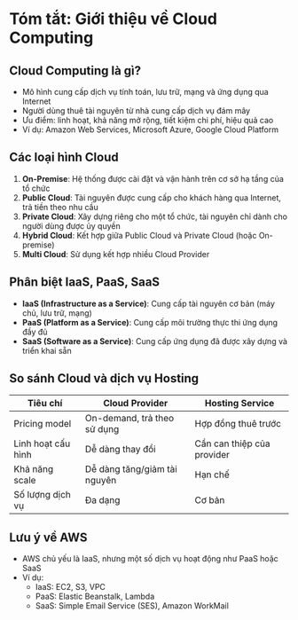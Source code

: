 # Tóm tắt: Giới thiệu về Cloud Computing

## Cloud Computing là gì?
- Mô hình cung cấp dịch vụ tính toán, lưu trữ, mạng và ứng dụng qua Internet
- Người dùng thuê tài nguyên từ nhà cung cấp dịch vụ đám mây
- Ưu điểm: linh hoạt, khả năng mở rộng, tiết kiệm chi phí, hiệu quả cao
- Ví dụ: Amazon Web Services, Microsoft Azure, Google Cloud Platform

## Các loại hình Cloud
1. **On-Premise**: Hệ thống được cài đặt và vận hành trên cơ sở hạ tầng của tổ chức
2. **Public Cloud**: Tài nguyên được cung cấp cho khách hàng qua Internet, trả tiền theo nhu cầu
3. **Private Cloud**: Xây dựng riêng cho một tổ chức, tài nguyên chỉ dành cho người dùng được ủy quyền
4. **Hybrid Cloud**: Kết hợp giữa Public Cloud và Private Cloud (hoặc On-premise)
5. **Multi Cloud**: Sử dụng kết hợp nhiều Cloud Provider

## Phân biệt IaaS, PaaS, SaaS
- **IaaS (Infrastructure as a Service)**: Cung cấp tài nguyên cơ bản (máy chủ, lưu trữ, mạng)
- **PaaS (Platform as a Service)**: Cung cấp môi trường thực thi ứng dụng đầy đủ
- **SaaS (Software as a Service)**: Cung cấp ứng dụng đã được xây dựng và triển khai sẵn

## So sánh Cloud và dịch vụ Hosting

| Tiêu chí | Cloud Provider | Hosting Service |
|----------|----------------|-----------------|
| Pricing model | On-demand, trả theo sử dụng | Hợp đồng thuê trước |
| Linh hoạt cấu hình | Dễ dàng thay đổi | Cần can thiệp của provider |
| Khả năng scale | Dễ dàng tăng/giảm tài nguyên | Hạn chế |
| Số lượng dịch vụ | Đa dạng | Cơ bản |

## Lưu ý về AWS
- AWS chủ yếu là IaaS, nhưng một số dịch vụ hoạt động như PaaS hoặc SaaS
- Ví dụ:
  - IaaS: EC2, S3, VPC
  - PaaS: Elastic Beanstalk, Lambda
  - SaaS: Simple Email Service (SES), Amazon WorkMail
